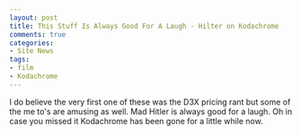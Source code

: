```yaml
---
layout: post
title: This Stuff Is Always Good For A Laugh - Hilter on Kodachrome
comments: true
categories:
- Site News
tags:
- film
- Kodachrome
---
```

I do believe the very first one of these was the D3X pricing rant but some of the me to's are amusing as well. Mad Hitler is always good for a laugh. Oh in case you missed it Kodachrome has been gone for a little while now.<!--more-->

<object classid="clsid:d27cdb6e-ae6d-11cf-96b8-444553540000" width="560" height="340" codebase="http://download.macromedia.com/pub/shockwave/cabs/flash/swflash.cab#version=6,0,40,0"><param name="allowFullScreen" value="true" /><param name="allowscriptaccess" value="always" /><param name="src" value="http://www.youtube.com/v/EDWeAHd6D6w&amp;hl=en&amp;fs=1&amp;" /><param name="allowfullscreen" value="true" /><embed type="application/x-shockwave-flash" width="560" height="340" src="http://www.youtube.com/v/EDWeAHd6D6w&amp;hl=en&amp;fs=1&amp;" allowscriptaccess="always" allowfullscreen="true"></embed></object>